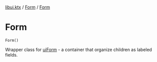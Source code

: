 [libui.ktx](../README.md) / [Form](README.md) / [Form](-form.md)

# Form

`Form()`

Wrapper class for [uiForm](../../libui/ui-form.md) - a container that organize children as labeled fields.


